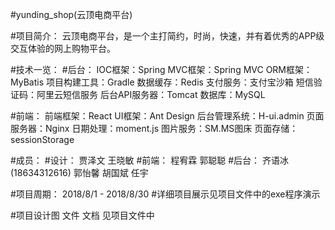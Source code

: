 #yunding_shop(云顶电商平台)

#项目简介：
云顶电商平台，是一个主打简约，时尚，快速，并有着优秀的APP级交互体验的网上购物平台。

#技术一览：
#后台：
IOC框架：Spring 
MVC框架：Spring MVC 
ORM框架：MyBatis
项目构建工具：Gradle
数据缓存：Redis
支付服务：支付宝沙箱
短信验证码：阿里云短信服务
后台API服务器：Tomcat
数据库：MySQL

#前端：
前端框架：React
UI框架：Ant Design
后台管理系统：H-ui.admin
页面服务器：Nginx
日期处理：moment.js
图片服务：SM.MS图床
页面存储：sessionStorage

#成员：
#设计：
贾泽文 王晓敏
#前端：
程宥霖 郭聪聪
#后台：
齐语冰(18634312616) 郭怡馨 胡国斌 任宇

#项目周期：
2018/8/1 - 2018/8/30
#详细项目展示见项目文件中的exe程序演示

#项目设计图 文件 文档 见项目文件中
